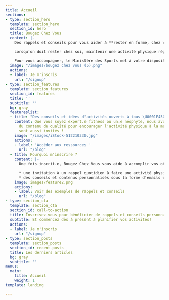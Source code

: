 ```yaml
---
title: Accueil
sections:
- type: section_hero
  template: section_hero
  section_id: hero
  title: Bougez Chez Vous
  content: |-
    Des rappels et conseils pour vous aider à **rester en forme, chez vous**.

    Lorsqu'on doit rester chez soi, maintenir une activité physique régulière peut aider à garder la forme et le moral.

    ​Pour vous accompagner, le Ministère des Sports met à votre disposition BougezChezVous, une application pour vous aider à intégrer l’activité physique à votre nouveau quotidien.
  image: "/images/bougez chez vous (5).png"
  actions:
  - label: Je m'inscris
    url: "/signup"
- type: section_features
  template: section_features
  section_id: features
  title: ''
  subtitle: ''
  bg: gray
  featureslist:
  - title: "Des conseils et idées d'activités ouverts à tous \U0001F450"
    content: Que vous soyez expert.e fitness ou un.e néophyte, nous avons recensé
      du contenu de qualité pour encourager l'activité physique à la maison. Les enfants
      sont aussi invités !
    image: "/images/iStock-512210330.jpg"
    actions:
    - label: 'Accéder aux ressources '
      url: "/blog"
  - title: Pourquoi m'inscrire ?
    content: |-
      Une fois inscrit.e, Bougez Chez Vous vous aide à accomplir vos objectifs d'activité physique, grâce à :

      * une invitation à un rappel quotidien à faire une activité physique, à une heure que vous aurez choisie.
      * des conseils et contenus personnalisés sous la forme d'emails et notifications et selon vos préférences.
    image: images/feature2.png
    actions:
    - label: Voir des exemples de rappels et conseils
      url: "/blog"
- type: section_cta
  template: section_cta
  section_id: call-to-action
  title: Inscrivez-vous pour bénéficier de rappels et conseils personnalisés
  subtitle: Et commencez dès à présent à planifier vos activités!
  actions:
  - label: Je m'inscris
    url: "/signup"
- type: section_posts
  template: section_posts
  section_id: recent-posts
  title: Les derniers articles
  bg: gray
  subtitle: ''
menus:
  main:
    title: Accueil
    weight: 1
template: landing

---
```

